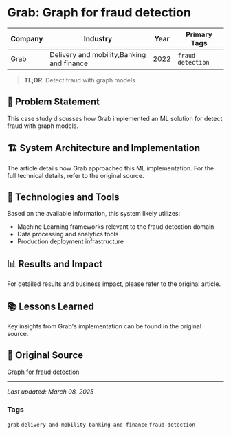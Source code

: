 # Grab: Graph for fraud detection

| Company | Industry | Year | Primary Tags | 
|---------|----------|------|--------------|
| Grab | Delivery and mobility,Banking and finance | 2022 | `fraud detection` |

> **TL;DR**: Detect fraud with graph models

## 📝 Problem Statement

This case study discusses how Grab implemented an ML solution for detect fraud with graph models.

## 🏗️ System Architecture and Implementation

The article details how Grab approached this ML implementation. For the full technical details, refer to the original source.

## 🔧 Technologies and Tools

Based on the available information, this system likely utilizes:

- Machine Learning frameworks relevant to the fraud detection domain
- Data processing and analytics tools
- Production deployment infrastructure

## 📊 Results and Impact

For detailed results and business impact, please refer to the original article.

## 📚 Lessons Learned

Key insights from Grab's implementation can be found in the original source.

## 🔗 Original Source

[Graph for fraud detection](https://engineering.grab.com/graph-for-fraud-detection)

---

*Last updated: March 08, 2025*

### Tags

`grab` `delivery-and-mobility-banking-and-finance` `fraud detection`
